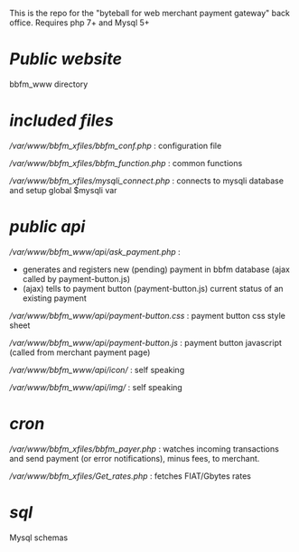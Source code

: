This is the repo for the "byteball for web merchant payment gateway" back office. Requires php 7+ and Mysql 5+

# *Public website*
bbfm_www directory

# *included files*

*/var/www/bbfm_xfiles/bbfm_conf.php* : configuration file

*/var/www/bbfm_xfiles/bbfm_function.php* : common functions

*/var/www/bbfm_xfiles/mysqli_connect.php* : connects to mysqli database and setup global $mysqli var


# *public api*

*/var/www/bbfm_www/api/ask_payment.php* : 
 - generates and registers new (pending) payment in bbfm database (ajax called by payment-button.js)
 - (ajax) tells to payment button (payment-button.js) current status of an existing payment

*/var/www/bbfm_www/api/payment-button.css* : payment button css style sheet

*/var/www/bbfm_www/api/payment-button.js* : payment button javascript (called from merchant payment page)

*/var/www/bbfm_www/api/icon/* : self speaking

*/var/www/bbfm_www/api/img/* : self speaking


# *cron*

*/var/www/bbfm_xfiles/bbfm_payer.php* : watches incoming transactions and send payment (or error notifications), minus fees, to merchant.

*/var/www/bbfm_xfiles/Get_rates.php* : fetches FIAT/Gbytes rates

# *sql*
Mysql schemas

